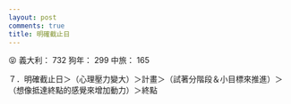 ```yaml
---
layout: post
comments: true
title: 明確截止日
---
```


:stuck_out_tongue_closed_eyes: 義大利： 732 狗年： 299 中旅： 165


７．明確截止日＞（心理壓力變大）＞計畫＞（試著分階段＆小目標來推進）＞（想像抵達終點的感覺來增加動力）＞終點
